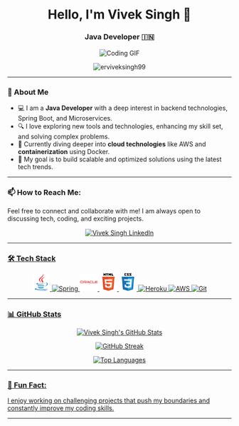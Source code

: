 
<h1 align="center">Hello, I'm Vivek Singh 👋</h1>
<h3 align="center">Java Developer 🇮🇳</h3>

<p align="center">
  <img align="center" src="https://vidip.tech/assets/hero_section-75d6b358.gif" alt="Coding GIF" width="300">
</p>

<p align="center">
  <img src="https://komarev.com/ghpvc/?username=erviveksingh99&label=Profile%20views&color=0e75b6&style=flat" alt="erviveksingh99" />
</p>

---
### 🚀 About Me

- 💻 I am a **Java Developer** with a deep interest in backend technologies, Spring Boot, and Microservices.
- 🔍 I love exploring new tools and technologies, enhancing my skill set, and solving complex problems.
- 🌱 Currently diving deeper into **cloud technologies** like AWS and **containerization** using Docker.
- 🎯 My goal is to build scalable and optimized solutions using the latest tech trends.

---
### 📫 How to Reach Me:

Feel free to connect and collaborate with me! I am always open to discussing tech, coding, and exciting projects.

<p align="center">
  <a href="https://linkedin.com/in/viveksingh2499" target="blank">
    <img align="center" src="https://img.shields.io/badge/LinkedIn-0077B5?logo=linkedin&logoColor=white" alt="Vivek Singh LinkedIn" />
</p>

---
### 🛠️ Tech Stack

<p align="center">
  <img src="https://raw.githubusercontent.com/devicons/devicon/master/icons/java/java-original.svg" alt="Java" width="40" height="40"/> 
  <img src="https://www.vectorlogo.zone/logos/springio/springio-icon.svg" alt="Spring" width="40" height="40"/> 
  <img src="https://raw.githubusercontent.com/devicons/devicon/master/icons/oracle/oracle-original.svg" alt="Oracle" width="40" height="40"/> 
  <img src="https://raw.githubusercontent.com/devicons/devicon/master/icons/html5/html5-original-wordmark.svg" alt="HTML5" width="40" height="40"/> 
  <img src="https://raw.githubusercontent.com/devicons/devicon/master/icons/css3/css3-original-wordmark.svg" alt="CSS3" width="40" height="40"/> 
  <img src="https://www.vectorlogo.zone/logos/heroku/heroku-icon.svg" alt="Heroku" width="40" height="40"/> 
  <img src="https://www.vectorlogo.zone/logos/amazon_aws/amazon_aws-icon.svg" alt="AWS" width="40" height="40"/>
  <img src="https://www.vectorlogo.zone/logos/git-scm/git-scm-icon.svg" alt="Git" width="40" height="40"/> 
</p>

---
### 📊 GitHub Stats

<p align="center">
  <img src="https://github-readme-stats.vercel.app/api?username=erviveksingh99&show_icons=true&theme=radical" alt="Vivek Singh's GitHub Stats" />
</p>

<p align="center">
  <img src="https://github-readme-streak-stats.herokuapp.com/?user=erviveksingh99&theme=radical" alt="GitHub Streak" />
</p>

<p align="center">
  <img src="https://github-readme-stats.vercel.app/api/top-langs/?username=erviveksingh99&layout=compact&theme=radical" alt="Top Languages" />
</p>

---
### 🌟 Fun Fact:
I enjoy working on challenging projects that push my boundaries and constantly improve my coding skills.

---




